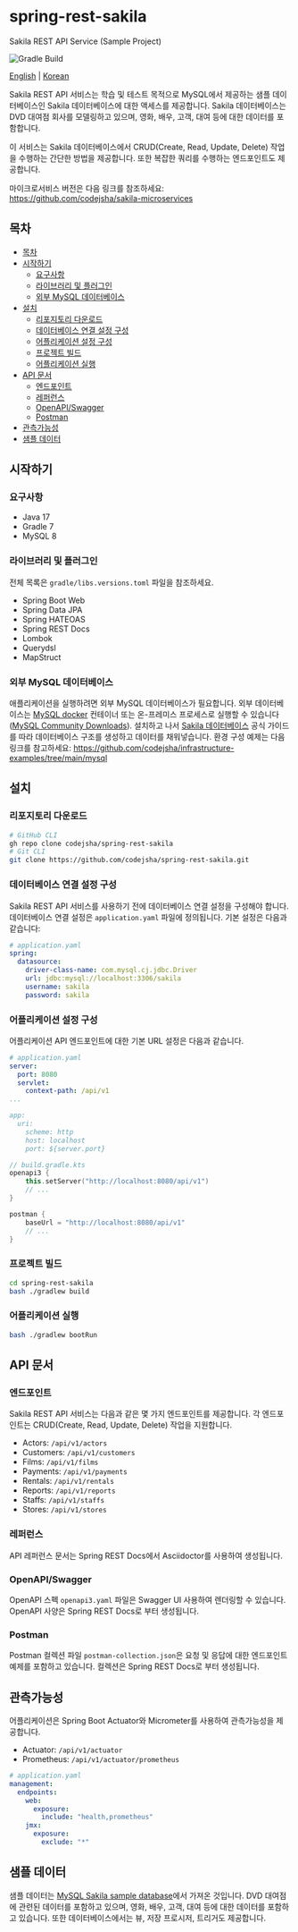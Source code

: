 # spring-rest-sakila

Sakila REST API Service (Sample Project)

![Gradle Build](https://github.com/codejsha/spring-rest-sakila/actions/workflows/gradle.yml/badge.svg)

[English](README.md) | [Korean](README_ko-KR.md)

Sakila REST API 서비스는 학습 및 테스트 목적으로 MySQL에서 제공하는 샘플 데이터베이스인 Sakila 데이터베이스에 대한 액세스를 제공합니다. Sakila 데이터베이스는 DVD 대여점 회사를 모델링하고 있으며, 영화, 배우, 고객, 대여 등에 대한 데이터를 포함합니다.

이 서비스는 Sakila 데이터베이스에서 CRUD(Create, Read, Update, Delete) 작업을 수행하는 간단한 방법을 제공합니다. 또한 복잡한 쿼리를 수행하는 엔드포인트도 제공합니다.

마이크로서비스 버전은 다음 링크를 참조하세요: https://github.com/codejsha/sakila-microservices

## 목차

- [목차](#목차)
- [시작하기](#시작하기)
  - [요구사항](#요구사항)
  - [라이브러리 및 플러그인](#라이브러리-및-플러그인)
  - [외부 MySQL 데이터베이스](#외부-mysql-데이터베이스)
- [설치](#설치)
  - [리포지토리 다운로드](#리포지토리-다운로드)
  - [데이터베이스 연결 설정 구성](#데이터베이스-연결-설정-구성)
  - [어플리케이션 설정 구성](#어플리케이션-설정-구성)
  - [프로젝트 빌드](#프로젝트-빌드)
  - [어플리케이션 실행](#어플리케이션-실행)
- [API 문서](#api-문서)
  - [엔드포인트](#엔드포인트)
  - [레퍼런스](#레퍼런스)
  - [OpenAPI/Swagger](#openapiswagger)
  - [Postman](#postman)
- [관측가능성](#관측가능성)
- [샘플 데이터](#샘플-데이터)

## 시작하기

### 요구사항

- Java 17
- Gradle 7
- MySQL 8

### 라이브러리 및 플러그인

전체 목록은 `gradle/libs.versions.toml` 파일을 참조하세요.

- Spring Boot Web
- Spring Data JPA
- Spring HATEOAS
- Spring REST Docs
- Lombok
- Querydsl
- MapStruct

### 외부 MySQL 데이터베이스

애플리케이션을 실행하려면 외부 MySQL 데이터베이스가 필요합니다. 외부 데이터베이스는 [MySQL docker](https://hub.docker.com/_/mysql) 컨테이너 또는 온-프레미스 프로세스로 실행할 수 있습니다 ([MySQL Community Downloads](https://dev.mysql.com/downloads/)). 설치하고 나서 [Sakila 데이터베이스](https://dev.mysql.com/doc/sakila/en/) 공식 가이드를 따라 데이터베이스 구조를 생성하고 데이터를 채워넣습니다. 환경 구성 예제는 다음 링크를 참고하세요: https://github.com/codejsha/infrastructure-examples/tree/main/mysql

## 설치

### 리포지토리 다운로드

```bash
# GitHub CLI
gh repo clone codejsha/spring-rest-sakila
# Git CLI
git clone https://github.com/codejsha/spring-rest-sakila.git
```

### 데이터베이스 연결 설정 구성

Sakila REST API 서비스를 사용하기 전에 데이터베이스 연결 설정을 구성해야 합니다. 데이터베이스 연결 설정은 `application.yaml` 파일에 정의됩니다. 기본 설정은 다음과 같습니다:

```yaml
# application.yaml
spring:
  datasource:
    driver-class-name: com.mysql.cj.jdbc.Driver
    url: jdbc:mysql://localhost:3306/sakila
    username: sakila
    password: sakila
```

### 어플리케이션 설정 구성

어플리케이션 API 엔드포인트에 대한 기본 URL 설정은 다음과 같습니다.

```yaml
# application.yaml
server:
  port: 8080
  servlet:
    context-path: /api/v1
...

app:
  uri:
    scheme: http
    host: localhost
    port: ${server.port}
```

```kotlin
// build.gradle.kts
openapi3 {
    this.setServer("http://localhost:8080/api/v1")
    // ...
}

postman {
    baseUrl = "http://localhost:8080/api/v1"
    // ...
}
```

### 프로젝트 빌드

```bash
cd spring-rest-sakila
bash ./gradlew build
```

### 어플리케이션 실행

```bash
bash ./gradlew bootRun
```

## API 문서

### 엔드포인트

Sakila REST API 서비스는 다음과 같은 몇 가지 엔드포인트를 제공합니다. 각 엔드포인트는 CRUD(Create, Read, Update, Delete) 작업을 지원합니다.

- Actors: `/api/v1/actors`
- Customers: `/api/v1/customers`
- Films: `/api/v1/films`
- Payments: `/api/v1/payments`
- Rentals: `/api/v1/rentals`
- Reports: `/api/v1/reports`
- Staffs: `/api/v1/staffs`
- Stores: `/api/v1/stores`

### 레퍼런스

API 레퍼런스 문서는 Spring REST Docs에서 Asciidoctor를 사용하여 생성됩니다.

### OpenAPI/Swagger

OpenAPI 스펙 `openapi3.yaml` 파일은 Swagger UI 사용하여 렌더링할 수 있습니다. OpenAPI 사양은 Spring REST Docs로 부터 생성됩니다.

### Postman

Postman 컬렉션 파일 `postman-collection.json`은 요청 및 응답에 대한 엔드포인트 예제를 포함하고 있습니다. 컬렉션은 Spring REST Docs로 부터 생성됩니다.

## 관측가능성

어플리케이션은 Spring Boot Actuator와 Micrometer를 사용하여 관측가능성을 제공합니다.

- Actuator: `/api/v1/actuator`
- Prometheus: `/api/v1/actuator/prometheus`

```yaml
# application.yaml
management:
  endpoints:
    web:
      exposure:
        include: "health,prometheus"
    jmx:
      exposure:
        exclude: "*"
```

## 샘플 데이터

샘플 데이터는 [MySQL Sakila sample database](https://dev.mysql.com/doc/sakila/en/)에서 가져온 것입니다. DVD 대여점에 관련된 데이터를 포함하고 있으며, 영화, 배우, 고객, 대여 등에 대한 데이터를 포함하고 있습니다. 또한 데이터베이스에서는 뷰, 저장 프로시저, 트리거도 제공합니다.
